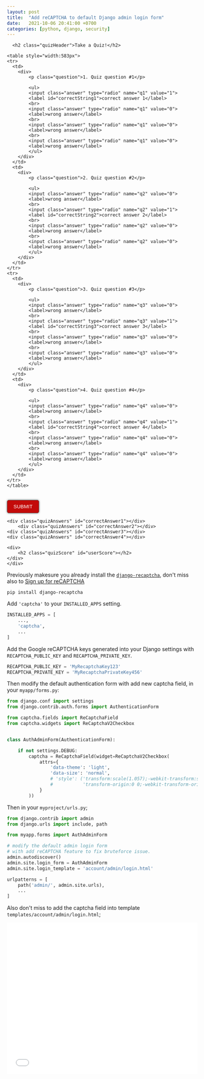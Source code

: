 ```yaml
---
layout: post
title:  "Add reCAPTCHA to default Django admin login form"
date:   2021-10-06 20:41:00 +0700
categories: [python, django, security]
---
```


<style>
    /* css here */

{
  border: 1px dotted black;
}

p.question {
  font-family: Arial, sans-serif;
	  font-size:20px;
  color: #2E2E2E;
  margin-bottom:0px;
}

h2.quizHeader {
  font-family: Arial, sans-serif;
  font-weight:normal;
  font-size:25px;
  line-height: 27px;
  margin: 24px 0 12px 0;
  padding: 0 0 4px 0;
  border-bottom: 1px solid #a2a2a2;
}

h2.quizScore{
  font-family: Arial, sans-serif;
  font-size:25px;
}

div.quizAnswers{
  font-family: Arial, sans-serif;
  font-size:16px;
  color: #424242;
  padding: 4px 0 4px 0;
}

label {
  font-family: Arial, sans-serif;
  font-size:14px;
  color: #424242;
  vertical-align:top;
}

input.answer[type="radio"] {
  margin-bottom: 10px;
}

input.quizSubmit[type="submit"] {
  -webkit-background-clip: border-box;
  -webkit-background-origin: padding-box;
  -webkit-background-size: auto;
  -webkit-transition-delay: 0s, 0s;
  -webkit-transition-duration: 0.2s, 0.2s;
  -webkit-transition-property: color, background-color;
  -webkit-transition-timing-function: ease, ease;
  box-shadow: rgba(0, 0, 0, 0.498039) 0px 0px 5px 0px;
  color: #ffffff;
  background-color: #c30b0a;
  margin: 0;
  border: 0;
  outline: 0;
  text-transform:uppercase;
  height:35px;
  width:85px;
  border: 1px solid #5E5E5E;
  border-radius:5px;
  
 }

input.quizSubmit[type="submit"]:hover {
  color: #ffffff;
  background: #680f11;
  text-decoration: none;
}

table {
  background-color: #F2F2F2;
	  border:1px solid #BDBDBD;
  border-radius:5px;
  padding:10px;
  padding-left:25px;
  box-shadow: rgba(0, 0, 0, 0.498039) 0px 0px 1px 0px;
}

th {
  
}

tr {
  
}

td {

}

.submitter {
	  width:85px;
}

.hide {
	  display:none;
}


/*SFS light red = #c30b0a;
SFS dark red = #9f2026; */


</style>
<script>
    // scripts here:

	function submitQuiz() {
		console.log('submitted');

	// get each answer score
		function answerScore (qName) {
			var radiosNo = document.getElementsByName(qName);

			for (var i = 0, length = radiosNo.length; i < length; i++) {
   				if (radiosNo[i].checked) {
			// do something with radiosNo
					var answerValue = Number(radiosNo[i].value);
				}
			}
			// change NaNs to zero
			if (isNaN(answerValue)) {
				answerValue = 0;
			}
			return answerValue;
		}

	// calc score with answerScore function
		var calcScore = (answerScore('q1') + answerScore('q2') + answerScore('q3') + answerScore('q4'));
		console.log("CalcScore: " + calcScore); // it works!

	// function to return correct answer string
		function correctAnswer (correctStringNo, qNumber) {
			console.log("qNumber: " + qNumber);  // logs 1,2,3,4 after called below
			return ("The correct answer for question #" + qNumber + ": &nbsp;<strong>" +
				(document.getElementById(correctStringNo).innerHTML) + "</strong>");
			}

	// print correct answers only if wrong (calls correctAnswer function)
		if (answerScore('q1') === 0) {
			document.getElementById('correctAnswer1').innerHTML = correctAnswer('correctString1', 1);
		}
		if (answerScore('q2') === 0) {
			document.getElementById('correctAnswer2').innerHTML = correctAnswer('correctString2', 2);
		}
		if (answerScore('q3') === 0) {
			document.getElementById('correctAnswer3').innerHTML = correctAnswer('correctString3', 3);
		}
		if (answerScore('q4') === 0) {
			document.getElementById('correctAnswer4').innerHTML = correctAnswer('correctString4', 4);
		}

	// calculate "possible score" integer
		var questionCountArray = document.getElementsByClassName('question');

		var questionCounter = 0;
		for (var i = 0, length = questionCountArray.length; i < length; i++) {
			questionCounter++;
		}

	// show score as "score/possible score"
		var showScore = "Your Score: " + calcScore +"/" + questionCounter;
	// if 4/4, "perfect score!"
		if (calcScore === questionCounter) {
			showScore = showScore + "&nbsp; <strong>Perfect Score!</strong>"
		};
		document.getElementById('userScore').innerHTML = showScore;
	}

$(document).ready(function() {

	$('#submitButton').click(function() {
		$(this).addClass('hide');
	});

});
    </script>
    
      <h2 class="quizHeader">Take a Quiz!</h2>
  
	<table style="width:583px">
	<tr>
	  <td>
	  	<div>
	  		<p class="question">1. Quiz question #1</p>

	    	<ul>
	    	<input class="answer" type="radio" name="q1" value="1">
	        <label id="correctString1">correct answer 1</label>
	    	<br>
	        <input class="answer" type="radio" name="q1" value="0">
	        <label>wrong answer</label>
	        <br>
	        <input class="answer" type="radio" name="q1" value="0">
	        <label>wrong answer</label>
	        <br>
	        <input class="answer" type="radio" name="q1" value="0">
	        <label>wrong answer</label>
    		</ul>
	  	</div>
	  </td>
	  <td>
	  	<div>
	  		<p class="question">2. Quiz question #2</p>

	    	<ul>
	        <input class="answer" type="radio" name="q2" value="0">
	        <label>wrong answer</label>
	        <br>
	        <input class="answer" type="radio" name="q2" value="1">
	        <label id="correctString2">correct answer 2</label>
	        <br>
	        <input class="answer" type="radio" name="q2" value="0">
	        <label>wrong answer</label>
	        <br>
	        <input class="answer" type="radio" name="q2" value="0">
	        <label>wrong answer</label>
	    	</ul>
	  	</div>
	  </td>
	</tr>
	<tr>
	  <td>
	  	<div>
	  		<p class="question">3. Quiz question #3</p>

	    	<ul>
	        <input class="answer" type="radio" name="q3" value="0">
	        <label>wrong answer</label>
	        <br>
	        <input class="answer" type="radio" name="q3" value="1">
	        <label id="correctString3">correct answer 3</label>
	        <br>
	        <input class="answer" type="radio" name="q3" value="0">
	        <label>wrong answer</label>
	        <br>
	        <input class="answer" type="radio" name="q3" value="0">
	        <label>wrong answer</label>
	    	</ul>
		</div>
	  </td>
	  <td>
	  	<div>
	  		<p class="question">4. Quiz question #4</p>

	    	<ul>
	        <input class="answer" type="radio" name="q4" value="0">
	        <label>wrong answer</label>
	        <br>
	        <input class="answer" type="radio" name="q4" value="1">
	        <label id="correctString4">correct answer 4</label>
	        <br>
	        <input class="answer" type="radio" name="q4" value="0">
	        <label>wrong answer</label>
	        <br>
	        <input class="answer" type="radio" name="q4" value="0">
	        <label>wrong answer</label>
    		</ul>
	  	</div>
	  </td>
	</tr>
	</table>
<br/>
  <div class="submitter">
          <input class="quizSubmit" id="submitButton" onClick="submitQuiz()"
          type="submit" value="Submit" />
    </div>
  
<!--show only wrong answers on submit-->
    <div class="quizAnswers" id="correctAnswer1"></div>
	    <div class="quizAnswers" id="correctAnswer2"></div>
    <div class="quizAnswers" id="correctAnswer3"></div>
    <div class="quizAnswers" id="correctAnswer4"></div>

<!--show score upon submit-->
    <div>
    	<h2 class="quizScore" id="userScore"></h2>
    </div>
	</div>


Previously makesure you already install the [`django-recaptcha`](https://pypi.org/project/django-recaptcha/),
don't miss also to [Sign up for reCAPTCHA](https://www.google.com/recaptcha/about/)

```
pip install django-recaptcha
```

Add `'captcha'` to your `INSTALLED_APPS` setting.

```python
INSTALLED_APPS = [
    ...,
    'captcha',
    ...
]
```

Add the Google reCAPTCHA keys generated into your Django settings with `RECAPTCHA_PUBLIC_KEY` and `RECAPTCHA_PRIVATE_KEY`.

```python
RECAPTCHA_PUBLIC_KEY = 'MyRecaptchaKey123'
RECAPTCHA_PRIVATE_KEY = 'MyRecaptchaPrivateKey456'
```

Then modify the default authentication form with add new captcha field, in your `myapp/forms.py`:

```python
from django.conf import settings
from django.contrib.auth.forms import AuthenticationForm

from captcha.fields import ReCaptchaField
from captcha.widgets import ReCaptchaV2Checkbox


class AuthAdminForm(AuthenticationForm):

    if not settings.DEBUG:
        captcha = ReCaptchaField(widget=ReCaptchaV2Checkbox(
            attrs={
                'data-theme': 'light',
                'data-size': 'normal',
                # 'style': ('transform:scale(1.057);-webkit-transform:scale(1.057);'
                #           'transform-origin:0 0;-webkit-transform-origin:0 0;')
            }
        ))
```

Then in your `myproject/urls.py`;


```python
from django.contrib import admin
from django.urls import include, path

from myapp.forms import AuthAdminForm

# modify the default admin login form
# with add reCAPTCHA feature to fix bruteforce issue.
admin.autodiscover()
admin.site.login_form = AuthAdminForm
admin.site.login_template = 'account/admin/login.html'

urlpatterns = [
    path('admin/', admin.site.urls),
    ...
]
```

Also don't miss to add the captcha field into template `templates/account/admin/login.html`;

<iframe width="100%" height="400" src="//jsfiddle.net/agaust/ja21bugn/2/embedded/html/dark/" allowfullscreen="allowfullscreen" allowpaymentrequest frameborder="0"></iframe>
